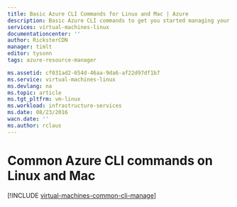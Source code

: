 ```yaml
---
title: Basic Azure CLI Commands for Linux and Mac | Azure
description: Basic Azure CLI commands to get you started managing your VMs in Azure Resource Manager mode on Linux and Mac
services: virtual-machines-linux
documentationcenter: ''
author: RicksterCDN
manager: timlt
editor: tysonn
tags: azure-resource-manager

ms.assetid: cf031ad2-654d-46aa-9da6-af22d97df1b7
ms.service: virtual-machines-linux
ms.devlang: na
ms.topic: article
ms.tgt_pltfrm: vm-linux
ms.workload: infrastructure-services
ms.date: 08/23/2016
wacn.date: ''
ms.author: rclaus
---
```


# Common Azure CLI commands on Linux and Mac
[!INCLUDE [virtual-machines-common-cli-manage](../../includes/virtual-machines-common-cli-manage.md)]